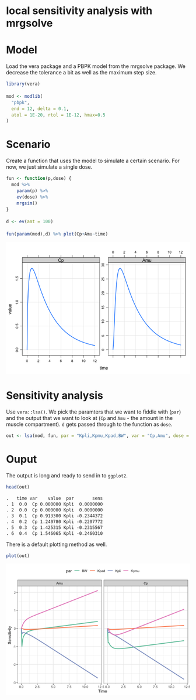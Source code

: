 local sensitivity analysis with mrgsolve
================

# Model

Load the vera package and a PBPK model from the mrgsolve package. We
decrease the tolerance a bit as well as the maximum step size.

``` r
library(vera)

mod <- modlib(
  "pbpk", 
  end = 12, delta = 0.1, 
  atol = 1E-20, rtol = 1E-12, hmax=0.5
)
```

# Scenario

Create a function that uses the model to simulate a certain scenario.
For now, we just simulate a single dose.

``` r
fun <- function(p,dose) {
  mod %>% 
    param(p) %>% 
    ev(dose) %>% 
    mrgsim()
}

d <- ev(amt = 100)

fun(param(mod),d) %>% plot(Cp+Amu~time)
```

![](man/images/readme-unnamed-chunk-2-1.png)<!-- -->

# Sensitivity analysis

Use `vera::lsa()`. We pick the paramters that we want to fiddle with
(`par`) and the output that we want to look at (`Cp` and `Amu` - the
amount in the muscle compartment). `d` gets passed through to the
function as
`dose`.

``` r
out <- lsa(mod, fun, par = "Kpli,Kpmu,Kpad,BW", var = "Cp,Amu", dose = d)
```

# Ouput

The output is long and ready to send in to `ggplot2`.

``` r
head(out)
```

    .   time var    value  par       sens
    . 1  0.0  Cp 0.000000 Kpli  0.0000000
    . 2  0.0  Cp 0.000000 Kpli  0.0000000
    . 3  0.1  Cp 0.913300 Kpli -0.2344372
    . 4  0.2  Cp 1.240780 Kpli -0.2207772
    . 5  0.3  Cp 1.425315 Kpli -0.2315567
    . 6  0.4  Cp 1.546065 Kpli -0.2460310

There is a default plotting method as well.

``` r
plot(out)
```

![](man/images/readme-unnamed-chunk-5-1.png)<!-- -->
